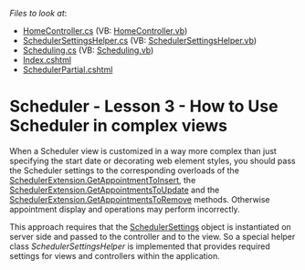 <!-- default file list -->
*Files to look at*:

* [HomeController.cs](./CS/DevExpressMvcSchedulerEditable/Controllers/HomeController.cs) (VB: [HomeController.vb](./VB/DevExpressMvcSchedulerEditable/Controllers/HomeController.vb))
* [SchedulerSettingsHelper.cs](./CS/DevExpressMvcSchedulerEditable/Helpers/SchedulerSettingsHelper.cs) (VB: [SchedulerSettingsHelper.vb](./VB/DevExpressMvcSchedulerEditable/Helpers/SchedulerSettingsHelper.vb))
* [Scheduling.cs](./CS/DevExpressMvcSchedulerEditable/Models/Scheduling.cs) (VB: [Scheduling.vb](./VB/DevExpressMvcSchedulerEditable/Models/Scheduling.vb))
* [Index.cshtml](./CS/DevExpressMvcSchedulerEditable/Views/Home/Index.cshtml)
* [SchedulerPartial.cshtml](./CS/DevExpressMvcSchedulerEditable/Views/Home/SchedulerPartial.cshtml)
<!-- default file list end -->
# Scheduler - Lesson 3 - How to Use Scheduler in complex views


<p>When a Scheduler view is customized in a way more complex than just specifying the start date or decorating web element styles, you should pass the Scheduler settings to the corresponding overloads of the <a href="http://documentation.devexpress.com/#AspNet/DevExpressWebMvcSchedulerExtension_GetAppointmentToInsert[T]topic"><u>SchedulerExtension.GetAppointmentToInsert<T></u></a>, the <a href="http://documentation.devexpress.com/#AspNet/DevExpressWebMvcSchedulerExtension_GetAppointmentsToUpdate[T]topic"><u>SchedulerExtension.GetAppointmentsToUpdate<T></u></a> and the <a href="http://documentation.devexpress.com/#AspNet/DevExpressWebMvcSchedulerExtension_GetAppointmentsToRemove[T]topic"><u>SchedulerExtension.GetAppointmentsToRemove<T></u></a> methods. Otherwise appointment display and operations may perform incorrectly.</p><p>This approach requires that the <a href="https://docs.devexpress.com/AspNetMvc/DevExpress.Web.Mvc.SchedulerSettings"><u>SchedulerSettings</u></a> object is instantiated on server side and passed to the controller and to the view. So a special helper class <i>SchedulerSettingsHelper</i> is implemented that provides required settings for views and controllers within the application. </p><p></p><p></p>

<br/>



